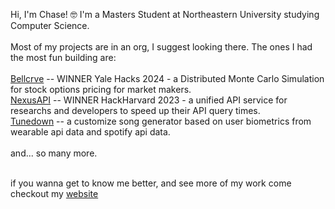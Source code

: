 Hi, I'm Chase! 🤓 I'm a Masters Student at Northeastern University studying Computer Science.
<br><br>
Most of my projects are in an org, I suggest looking there. The ones I had the most fun building are:<br><br>
[Bellcrve](https://github.com/Bellcrve) -- WINNER Yale Hacks 2024 - a Distributed Monte Carlo Simulation for stock options pricing for market makers.<br>
[NexusAPI](https://github.com/TheNexusAPI) -- WINNER HackHarvard 2023 - a unified API service for researchs and developers to speed up their API query times.<br>
[Tunedown](https://github.com/tunedown) -- a customize song generator based on user biometrics from wearable api data and spotify api data.<br><br>
and... so many more.<br><br>

if you wanna get to know me better, and see more of my work come checkout my [website](https://chasecoogan.com/)
